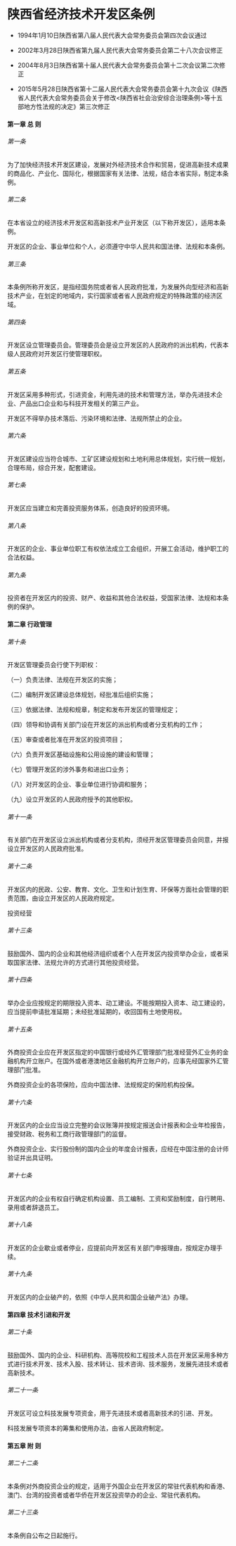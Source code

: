 # 陕西省经济技术开发区条例

- 1994年1月10日陕西省第八届人民代表大会常务委员会第四次会议通过

- 2002年3月28日陕西省第九届人民代表大会常务委员会第二十八次会议修正

- 2004年8月3日陕西省第十届人民代表大会常务委员会第十二次会议第二次修正

- 2015年5月28日陕西省第十二届人民代表大会常务委员会第十九次会议《陕西省人民代表大会常务委员会关于修改<陕西省社会治安综合治理条例>等十五部地方性法规的决定》第三次修正

<!-- INFO END -->

#### 第一章 总 则

###### 第一条

为了加快经济技术开发区建设，发展对外经济技术合作和贸易，促进高新技术成果的商品化、产业化、国际化，根据国家有关法律、法规，结合本省实际，制定本条例。

###### 第二条

在本省设立的经济技术开发区和高新技术产业开发区（以下称开发区），适用本条例。

开发区的企业、事业单位和个人，必须遵守中华人民共和国法律、法规和本条例。

###### 第三条

本条例所称开发区，是指经国务院或者省人民政府批准，为发展外向型经济和高新技术产业，在划定的地域内，实行国家或者省人民政府规定的特殊政策的经济区域。

###### 第四条

开发区设立管理委员会。管理委员会是设立开发区的人民政府的派出机构，代表本级人民政府对开发区行使管理职权。

###### 第五条

开发区采用多种形式，引进资金，利用先进的技术和管理方法，举办先进技术企业、产品出口企业和与科技开发相关的第三产业。

开发区不得举办技术落后、污染环境和法律、法规所禁止的企业。

###### 第六条

开发区建设应当符合城市、工矿区建设规划和土地利用总体规划，实行统一规划，合理布局，综合开发，配套建设。

###### 第七条

开发区应当建立和完善投资服务体系，创造良好的投资环境。

###### 第八条

开发区的企业、事业单位职工有权依法成立工会组织，开展工会活动，维护职工的合法权益。

###### 第九条

投资者在开发区内的投资、财产、收益和其他合法权益，受国家法律、法规和本条例的保护。

#### 第二章 行政管理

###### 第十条

开发区管理委员会行使下列职权：

（一）负责法律、法规在开发区的实施；

（二）编制开发区建设总体规划，经批准后组织实施；

（三）依据法律、法规和规章，制定和发布开发区的管理规定；

（四）领导和协调有关部门设在开发区的派出机构或者分支机构的工作；

（五）审查或者批准在开发区的投资项目；

（六）负责开发区基础设施和公用设施的建设和管理；

（七）管理开发区的涉外事务和进出口业务；

（八）对开发区的企业、事业单位进行协调和服务；

（九）设立开发区的人民政府授予的其他职权。

###### 第十一条

有关部门在开发区设立派出机构或者分支机构，须经开发区管理委员会同意，并报设立开发区的人民政府批准。

###### 第十二条

开发区内的民政、公安、教育、文化、卫生和计划生育、环保等方面社会管理的职责范围，由设立开发区的人民政府规定。

投资经营

###### 第十三条

鼓励国外、国内的企业和其他经济组织或者个人在开发区内投资举办企业，或者采取国家法律、法规允许的方式进行其他投资经营。

###### 第十四条

举办企业应按规定的期限投入资本、动工建设。不能按期投入资本、动工建设的，应当提前申请批准延期；未经批准延期的，收回国有土地使用权。

###### 第十五条

外商投资企业应在开发区指定的中国银行或经外汇管理部门批准经营外汇业务的金融机构开立账户。在国外或者港澳地区金融机构开立账户的，应事先经国家外汇管理部门批准。

外商投资企业的各项保险，应向中国法律、法规规定的保险机构投保。

###### 第十六条

开发区内的企业应当设立完整的会议账簿并按规定报送会计报表和企业年检报告，接受财政、税务和工商行政管理部门的监督。

外商投资企业、实行股份制的国内企业的年度会计报表，应经在中国注册的会计师验证并出具证明。

###### 第十七条

开发区内的企业有权自行确定机构设置、员工编制、工资和奖励制度，自行聘用、录用或者辞退员工。

###### 第十八条

开发区的企业歇业或者停业，应提前向开发区有关部门申报理由，按规定办理手续。

###### 第十九条

开发区内的企业破产的，依照《中华人民共和国企业破产法》办理。

#### 第四章 技术引进和开发

###### 第二十条

鼓励国外、国内的企业、科研机构、高等院校和工程技术人员在开发区采用多种方式进行技术开发、技术入股、技术转让、技术咨询、技术服务，发展先进技术或者高新技术。

###### 第二十一条

开发区可设立科技发展专项资金，用于先进技术或者高新技术的引进、开发。

科技发展专项资本的筹集和使用办法，由省人民政府制定。

#### 第五章 附 则

###### 第二十二条

本条例对外商投资企业的规定，适用于外国企业在开发区的常驻代表机构和香港、澳门、台湾的投资者或者华侨在开发区投资举办的企业、常驻代表机构。

###### 第二十三条

本条例自公布之日起施行。
